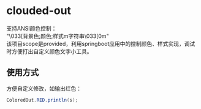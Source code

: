 # clouded-out
支持ANSI颜色控制：<br>
"\033[背景色;颜色;样式m字符串\033[0m"<br>
该项目scope是provided，利用springboot应用中的控制颜色、样式实现，调试时方便打出自定义颜色文字小工具。<br>
## 使用方式
方便自定义修改，如输出红色：<br>
```java
ColoredOut.RED.println(s);
```
